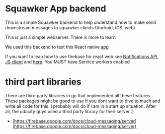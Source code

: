 # Squawker App backend

This is a simple Squawker backend to help understand how to make send downstream messages to squawker clients (Android, iOS, web)

This is just a simple webserver. There is more to learn

We used this backend to test this React native [app](https://github.com/okpalaChidiebere/reactnd-Squawker)

If you want to lean how to use firebase for react web see [Notifications API](https://developer.mozilla.org/en-US/docs/Web/API/Notifications_API/Using_the_Notifications_API), [JS client](https://firebase.google.com/docs/cloud-messaging/js/client) and [here](https://firebase.google.com/docs/cloud-messaging/js/receive?_gl=1*156yvsy*_up*MQ..*_ga*NjkxNjcyNTA4LjE3MTI0Njg0NDE.*_ga_CW55HF8NVT*MTcxMjQ2ODQ0MS4xLjAuMTcxMjQ2ODQ0MS4wLjAuMA). You MUST have Service workers enabled

# third part libraries

There are third party libraries in go that implemented all these features. These packages might be good to use if you dont want to dive to much and write all code for this. I probably will do if i am in a start up situation. After all, the udacity guys used a third party library for their server :)

- [https://firebase.google.com/docs/cloud-messaging/server](https://firebase.google.com/docs/cloud-messaging/server)
